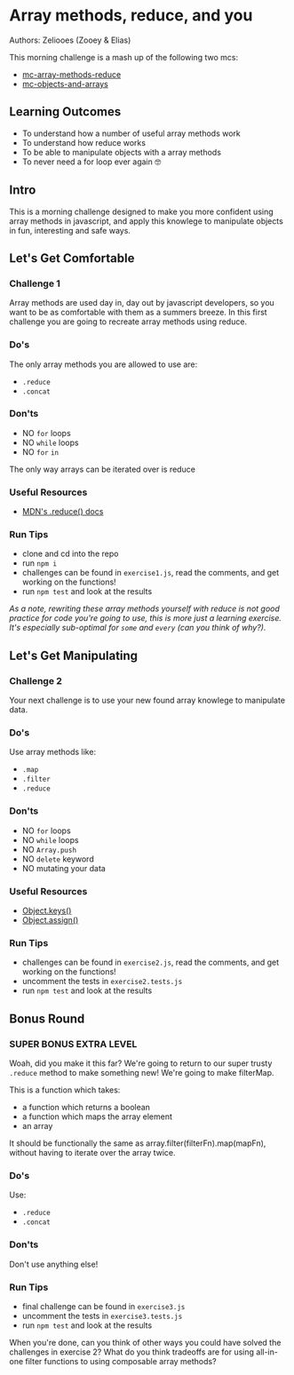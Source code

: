 # Array methods, reduce, and you

Authors: Zeliooes (Zooey & Elias)

This morning challenge is a mash up of the following two mcs:

* [mc-array-methods-reduce](https://github.com/foundersandcoders/mc-array-methods-reduce)
* [mc-objects-and-arrays](https://github.com/foundersandcoders/mc-objects-and-arrays)

## Learning Outcomes

* To understand how a number of useful array methods work
* To understand how reduce works
* To be able to manipulate objects with a array methods
* To never need a for loop ever again :nerd_face:

## Intro

This is a morning challenge designed to make you more confident using array methods in javascript, and apply this knowlege to manipulate objects in fun, interesting and safe ways.

## Let's Get Comfortable

### Challenge 1

Array methods are used day in, day out by javascript developers, so you want to be as comfortable with them as a summers breeze. In this first challenge you are going to recreate array methods using reduce.

### Do's

The only array methods you are allowed to use are:

* `.reduce`
* `.concat`

### Don'ts

* NO `for` loops
* NO `while` loops
* NO `for` `in`

The only way arrays can be iterated over is reduce

### Useful Resources

* [MDN's .reduce() docs](https://developer.mozilla.org/en-US/docs/Web/JavaScript/Reference/Global_Objects/Array/Reduce)

### Run Tips

* clone and cd into the repo
* run `npm i`
* challenges can be found in `exercise1.js`, read the comments, and get working on the functions!
* run `npm test` and look at the results

_As a note, rewriting these array methods yourself with reduce is not good practice for code you're going to use, this is more just a learning exercise. It's especially sub-optimal for `some` and `every` (can you think of why?)._

## Let's Get Manipulating

### Challenge 2

Your next challenge is to use your new found array knowlege to manipulate data.

### Do's

Use array methods like:

* `.map`
* `.filter`
* `.reduce`

### Don'ts

* NO `for` loops
* NO `while` loops
* NO `Array.push`
* NO `delete` keyword
* NO mutating your data

### Useful Resources

* [Object.keys()](https://developer.mozilla.org/en-US/docs/Web/JavaScript/Reference/Global_Objects/Object/keys)
* [Object.assign()](https://developer.mozilla.org/en-US/docs/Web/JavaScript/Reference/Global_Objects/Object/assign)

### Run Tips

* challenges can be found in `exercise2.js`, read the comments, and get working on the functions!
* uncomment the tests in `exercise2.tests.js`
* run `npm test` and look at the results

## Bonus Round

### SUPER BONUS EXTRA LEVEL

Woah, did you make it this far? We're going to return to our super trusty `.reduce` method to make something new! We're going to make filterMap.

This is a function which takes:

* a function which returns a boolean
* a function which maps the array element
* an array

It should be functionally the same as array.filter(filterFn).map(mapFn), without having to iterate over the array twice.

### Do's

Use:

* `.reduce`
* `.concat`

### Don'ts

Don't use anything else!

### Run Tips

* final challenge can be found in `exercise3.js`
* uncomment the tests in `exercise3.tests.js`
* run `npm test` and look at the results

When you're done, can you think of other ways you could have solved the challenges in exercise 2? What do you think tradeoffs are for using all-in-one filter functions to using composable array methods?
